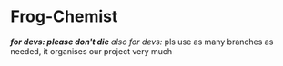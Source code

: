 # **Frog-Chemist**
**_for devs: please don't die_**
*also for devs:* pls use as many branches as needed, it organises our project very much

